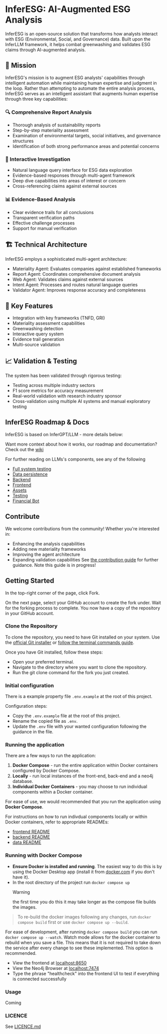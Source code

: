 # InferESG: AI-Augmented ESG Analysis

InferESG is an open-source solution that transforms how analysts interact with ESG (Environmental, Social, and Governance) data. Built upon the InferLLM framework, it helps combat greenwashing and validates ESG claims through AI-augmented analysis.

## 🎯 Mission

InferESG's mission is to augment ESG analysts' capabilities through intelligent automation while maintaining human expertise and judgment in the loop. Rather than attempting to automate the entire analysis process, InferESG serves as an intelligent assistant that augments human expertise through three key capabilities:

### 🔍 Comprehensive Report Analysis
- Thorough analysis of sustainability reports
- Step-by-step materiality assessment
- Examination of environmental targets, social initiatives, and governance structures
- Identification of both strong performance areas and potential concerns

### 💬 Interactive Investigation
- Natural language query interface for ESG data exploration
- Evidence-based responses through multi-agent framework
- Deep dive capabilities into areas of interest or concern
- Cross-referencing claims against external sources

### 📊 Evidence-Based Analysis
- Clear evidence trails for all conclusions
- Transparent verification paths
- Effective challenge processes
- Support for manual verification

## 🏗️ Technical Architecture

InferESG employs a sophisticated multi-agent architecture:

- Materiality Agent: Evaluates companies against established frameworks
- Report Agent: Coordinates comprehensive document analysis
- Web Agent: Validates claims against external sources
- Intent Agent: Processes and routes natural language queries
- Validator Agent: Improves response accuracy and completeness

## 🚀 Key Features

- Integration with key frameworks (TNFD, GRI)
- Materiality assessment capabilities
- Greenwashing detection
- Interactive query system
- Evidence trail generation
- Multi-source validation

## 📈 Validation & Testing

The system has been validated through rigorous testing:
- Testing across multiple industry sectors
- F1 score metrics for accuracy measurement
- Real-world validation with research industry sponsor
- Cross-validation using multiple AI systems and manual exploratory testing

## InferESG Roadmap & Docs
InferESG is based on InferGPT/LLM - more details below:

Want more context about how it works, our roadmap and documentation? Check out the [wiki](https://github.com/WaitThatShouldntWork/InferGPT/wiki)

For further reading on LLMs's components, see any of the following

- [Full system testing](test/README.md)
- [Data persistence](data/README.md)
- [Backend](backend/README.md)
- [Frontend](frontend/README.md)
- [Assets](assets/README.md)
- [Testing](test/README.md)
- [Financial Bot](financialhealthcheckScottLogic/README.md)

## Contribute
We welcome contributions from the community! Whether you're interested in:
- Enhancing the analysis capabilities
- Adding new materiality frameworks
- Improving the agent architecture
- Expanding validation capabilities
See [the contribution guide](CONTRIBUTING.md) for further guidance. Note this guide is in progress!

## Getting Started

In the top-right corner of the page, click Fork.

On the next page, select your GitHub account to create the fork under.
Wait for the forking process to complete. You now have a copy of the repository in your GitHub account.

### Clone the Repository

To clone the repository, you need to have Git installed on your system. Use the [official Git installer](https://git-scm.com/download/win) or [follow the terminal commands guide](https://git-scm.com/book/en/v2/Getting-Started-Installing-Git).

Once you have Git installed, follow these steps:

- Open your preferred terminal.
- Navigate to the directory where you want to clone the repository.
- Run the git clone command for the fork you just created.

### Initial configuration

There is a example property file `.env.example` at the root of this project.

Configuration steps:

- Copy the `.env.example` file at the root of this project.
- Rename the copied file as `.env`.
- Update the `.env` file with your wanted configuration following the guidance in the file.

### Running the application

There are a few ways to run the application:

1. **Docker Compose** - run the entire application within Docker containers configured by Docker Compose.
2. **Locally** - run local instances of the front-end, back-end and a neo4j database.
3. **Individual Docker Containers** - you may choose to run individual components within a Docker container.

For ease of use, we would recommended that you run the application using **Docker Compose**.

For instructions on how to run indivdual components locally or within Docker containers, refer to appropriate READMEs:

- [frontend README](frontend/README.md)
- [backend README](backend/README.md)
- [data README](data/README.md)

### Running with Docker Compose

- **Ensure Docker is installed and running**. The easiest way to do this is by using the Docker Desktop app (install it from [docker.com](docker.com) if you don't have it).
- In the root directory of the project run `docker compose up`
  > [!WARNING]  
  > the first time you do this it may take longer as the compose file builds the images.

> To re-build the docker images following any changes, run `docker compose build` first or use `docker compose up --build`.

For ease of development, after running `docker compose build` you can run `docker compose up --watch`. Watch mode allows for the docker container to rebuild when you save a file. This means that it is not required to take down the service after every change to see these implemented. This option is recommended.

- View the frontend at [localhost:8650](http://localhost:8650)
- View the Neo4j Browser at [localhost:7474](http://localhost:7474)
- Type the phrase "healthcheck" into the frontend UI to test if everything is connected successfully

### Usage

Coming

### LICENCE

See [LICENCE.md](LICENCE.md)
